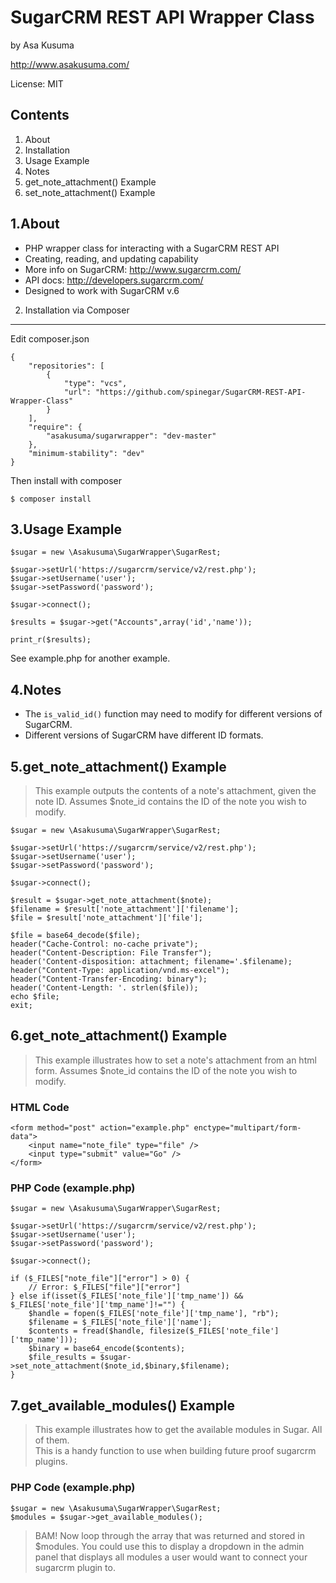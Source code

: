 SugarCRM REST API Wrapper Class
===============================
by Asa Kusuma

http://www.asakusuma.com/

License: MIT


Contents
--------
1. About
2. Installation
3. Usage Example
4. Notes
5. get_note_attachment() Example
6. set_note_attachment() Example


1.About
-------
- PHP wrapper class for interacting with a SugarCRM REST API
- Creating, reading, and updating capability
- More info on SugarCRM: http://www.sugarcrm.com/
- API docs: http://developers.sugarcrm.com/
- Designed to work with SugarCRM v.6

2. Installation via Composer
----------------------------
Edit composer.json

	{
		"repositories": [
			{
				"type": "vcs",
				"url": "https://github.com/spinegar/SugarCRM-REST-API-Wrapper-Class"
			}
		],
		"require": {
			"asakusuma/sugarwrapper": "dev-master"
		},
		"minimum-stability": "dev"
	}

Then install with composer

	$ composer install

3.Usage Example
---------------
	$sugar = new \Asakusuma\SugarWrapper\SugarRest;
	
	$sugar->setUrl('https://sugarcrm/service/v2/rest.php');
	$sugar->setUsername('user');
	$sugar->setPassword('password');
	
	$sugar->connect();
	
	$results = $sugar->get("Accounts",array('id','name'));
	
	print_r($results);
	
See example.php for another example.


4.Notes
-------
- The `is_valid_id()` function may need to modify for different versions
of SugarCRM. 
- Different versions of SugarCRM have different ID formats.


5.get_note_attachment() Example
-------------------------------
>This example outputs the contents of a note's attachment, given the
>note ID. Assumes $note_id contains the ID of the note you wish to modify.

	$sugar = new \Asakusuma\SugarWrapper\SugarRest;
	
	$sugar->setUrl('https://sugarcrm/service/v2/rest.php');
	$sugar->setUsername('user');
	$sugar->setPassword('password');
	
	$sugar->connect();

	$result = $sugar->get_note_attachment($note);
	$filename = $result['note_attachment']['filename'];
	$file = $result['note_attachment']['file'];

	$file = base64_decode($file);
	header("Cache-Control: no-cache private");
	header("Content-Description: File Transfer");
	header('Content-disposition: attachment; filename='.$filename);
	header("Content-Type: application/vnd.ms-excel");
	header("Content-Transfer-Encoding: binary");
	header('Content-Length: '. strlen($file));
	echo $file;
	exit;


6.get_note_attachment() Example
-------------------------------
>This example illustrates how to set a note's attachment from an html form.
>Assumes $note_id contains the ID of the note you wish to modify.

### HTML Code
	<form method="post" action="example.php" enctype="multipart/form-data">
    	<input name="note_file" type="file" />
  		<input type="submit" value="Go" />
	</form>

### PHP Code (example.php)
	$sugar = new \Asakusuma\SugarWrapper\SugarRest;
	
	$sugar->setUrl('https://sugarcrm/service/v2/rest.php');
	$sugar->setUsername('user');
	$sugar->setPassword('password');
	
	$sugar->connect();
	
	if ($_FILES["note_file"]["error"] > 0) {
    	// Error: $_FILES["file"]["error"]
	} else if(isset($_FILES['note_file']['tmp_name']) && $_FILES['note_file']['tmp_name']!="") {
		$handle = fopen($_FILES['note_file']['tmp_name'], "rb");
		$filename = $_FILES['note_file']['name'];
		$contents = fread($handle, filesize($_FILES['note_file']['tmp_name']));
		$binary = base64_encode($contents);
		$file_results = $sugar->set_note_attachment($note_id,$binary,$filename);
	}
	
7.get_available_modules() Example
-------------------------------
>This example illustrates how to get the available modules in Sugar.  All of them.  
>This is a handy function to use when building future proof sugarcrm plugins.
>

### PHP Code (example.php)
	$sugar = new \Asakusuma\SugarWrapper\SugarRest;
	$modules = $sugar->get_available_modules();
>BAM! Now loop through the array that was returned and stored in $modules.  You could use this
>to display a dropdown in the admin panel that displays all modules a user would want to connect your
>sugarcrm plugin to.  
